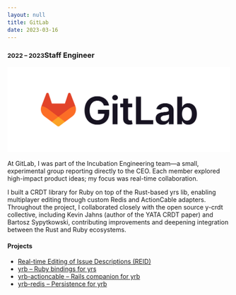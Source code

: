 ```yaml
---
layout: null
title: GitLab
date: 2023-03-16
---
```


### <small class="text-muted">2022 – 2023</small>Staff Engineer

[![GitLab](/assets/pages/home/gitlab.svg)](https://gitlab.com/)

At GitLab, I was part of the Incubation Engineering team—a small, experimental
group reporting directly to the CEO. Each member explored high-impact product
ideas; my focus was real-time collaboration.

I built a CRDT library for Ruby on  top of the Rust-based yrs lib, enabling
multiplayer editing through custom Redis and ActionCable adapters. Throughout
the project, I collaborated closely with the open source y-crdt collective,
including Kevin Jahns (author of the YATA CRDT paper) and Bartosz Sypytkowski,
contributing improvements and deepening integration between the Rust and Ruby
ecosystems.

#### Projects

* [Real-time Editing of Issue Descriptions (REID)](https://handbook.gitlab.com/handbook/engineering/development/incubation/real-time-collaboration/)
* [yrb – Ruby bindings for yrs](https://github.com/y-crdt/yrb)
* [yrb-actioncable – Rails companion for yrb](https://github.com/y-crdt/yrb-actioncable)
* [yrb-redis – Persistence for yrb](https://github.com/y-crdt/yrb-redis)
